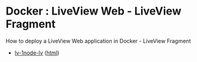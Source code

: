 # Docker : LiveView Web - LiveView Fragment

How to deploy a LiveView Web application in Docker - LiveView Fragment

* [lv-1node-lv](src/site/markdown/index.md) ([html](https://plord12.github.io/samples/10.4.0/docker/lv-1node/lv-1node-lv/))

